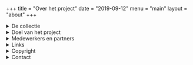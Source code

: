 +++
title = "Over het project"
date = "2019-09-12"
menu = "main"
layout = "about"
+++

<details>
  <summary class="accordion">De collectie </summary>
  <p>
Stichting Logos, het Gentse onderzoeks- en productiecentrum voor experimentele muziek, beheert een omvangrijke collectie muziekinstrumenten en studioapparatuur. De meer dan 220 instrumenten zijn zeer hybride en staan soms ver van wat er traditioneel onder “muziekinstrument” verstaan wordt. Bouwtechnisch gezien vermengen ze technieken uit de traditionele instrumentenbouw, met elektrische/elektronische en digitale innovaties. Omdat er gebruik gemaakt wordt van verschillende soorten klankopwekking zijn sommige van deze artistieke objecten in hoge mate modulair. Ook de bespeling is doorgaans niet traditioneel. Zo worden sommige instrumenten bijvoorbeeld door het publiek bespeeld of aangestuurd via speciaal daarvoor ontwikkelde interfaces (beweging, geluid). Zodoende is de collectie, gebouwd over een periode van zo’n 50 jaar, een belangrijke getuige van de ontwikkelingen in de hedendaagse/nieuwe muziek enerzijds en van de filosofische en (muziek)esthetische opvattingen van hun maker, Godfried-Willem Raes, anderzijds.
</p>
</details>


<details>
  <summary class="accordion">Doel van het project </summary>
  <p>Om de toekomst van de collectie te verzekeren en het beheer ervan te optimaliseren, zet de stichting actief in op het documenteren en beschrijven van de instrumenten. In een eerste fase (maart 2019-maart 2020) lag de focus op de instrumenten die gebouwd zijn tussen 1970 en 1990: de elektronische en elektroakoestische instrumenten, de grote (straat)projecten en klanksculpturen. In de tweede fase (maart 2020-maart2020) komen de interfaces en muziekrobots aan bod.<br><br>
Projectcoördinator Mattias Parent beschrijft de instrumenten op stukniveau, volgens de geldende wetenschappelijke standaarden. Het Brusselse Muziekinstrumentenmuseum stelde haar catalogus hiervoor ter beschikking. Onder meer vormelijke, materiaaltechnische, muziektechnische, beheersmatige en contextuele informatie (ontstaans- en gebruikscontext) worden via die weg gebundeld. Via Carmentis, de publiekscatalogus van de Koninklijke Musea voor Kunst en Geschiedenis, waartoe het Muziekinstrumentenmuseum behoort, kan deze informatie geconsulteerd worden. <br><br>
Daarnaast creëert en verzamelt de coördinator ook bijkomende documentatie, die niet zomaar in de catalogus opgenomen kan worden, maar die wel belangrijk is voor het langetermijnbeheer: bouwtekeningen, elektrische schema’s, richtlijnen voor het (de)monteren en onderhoud van de instrumenten, bedieningshandleidingen, de firmware van de gebruikte microprocessoren, een beschrijving van de software (die vaak specifiek ontworpen is voor de instrumenten of daarvoor aangepast), speeltechnieken, repertoire, klankillustraties, enz. Deze info wordt op deze projectwebsite gepubliceerd. <br><br>
Een tweede belangrijk doel van dit project is de zoektocht naar een alternatief classificatiesysteem. De instrumenten van deze en soortgelijke collecties vinden vaak geen eenduidige plaats in de klassieke boomstructuren. Daarom wordt op de website geëxperimenteerd met een alternatief tag-systeem.
</p>
</details>



<details>
  <summary class="accordion">Medewerkers en partners </summary>
  <p>
Coördinator Mattias Parent en Stichting Logos worden bij de uitvoering van dit project inhoudelijk begeleid door het Brusselse Muziekinstrumentenmuseum (in het bijzonder door Wim Verhulst), expert Maarten Quanten en CEMPER (in het bijzonder door Heidi Moyson). Ook Logosmedewerkers Lara Van Wynsberghe en Kristof Lauwers helpen met raad en daad. Lara staat in voor de bouw van de website en Kristof neemt de fotografie en het aanmaken van klankmateriaal voor zijn rekening. Tenslotte was dit project onmogelijk zonder de aanwijzingen en medewerking van Godfried-Willem Raes, de bedenker, maker en bezieler van deze geestverruimende instrumenten. <br><br>
Voor de ontsluiting van de projectresultaten kunnen we rekenen op Matrix (New Music Centre).<br><br>
Financiële steun krijgen we van de Vlaamse Overheid. 
</p>
</details>


<details>
  <summary class="accordion">Links</summary>
<p><a href="http://www.mim.be/nl" target="_blank">www.mim.be</a><br>
<a href="https://www.cemper.be" target="_blank">www.cemper.be</a><br>
<a href="https://www.logosfoundation.org" target="_blank">www.logosfoundation.org</a><br>
<a href="https://www.matrix-new-music.be" target="_blank">www.matrix-new-music.be</a><br>
<a href="https://www.faro.be" target="_blank">www.faro.be</a><br>
<a href="https://www.carmentis.be" target="_blank">www.carmentis.be</a><br>
<a href="http://www.kunstenerfgoed.be" target="_blank">www.kunstenerfgoed.be</a>
</p>
</details>



<details>
  <summary class="accordion">Copyright</summary>
<p>
Alle foto's, geluidsbestanden en andere documenten op deze website zijn afkomstig uit het archief van Stichting Logos of zijn voor het project door de stichting aangemaakt. Zo werden de catalogusfoto's bijvoorbeeld gemaakt door Kristof Lauwers. Om ideologische redenen zijn alle documenten en media publiek domein. Bij gebruik moet wel naar de bron verwezen worden. 
</p>
</details>

<details>
  <summary class="accordion">Contact </summary>
<p>
Deze projectwebsite is een “work in progress”. Voor opmerkingen, bedenkingen, suggesties, vragen,… kan u terecht bij 
<a href="javascript:void(location.href='mailto:'+String.fromCharCode(109, 97, 116, 116, 105, 97, 115, 64, 108, 111, 103, 111, 115, 102, 111, 117, 110, 100, 97, 116, 105, 111, 110, 46, 111, 114, 103)+'?')">Mattias
              Parent</a>
</p>
</details>



<script type="text/javascript" src="../js/accordion.js"></script>